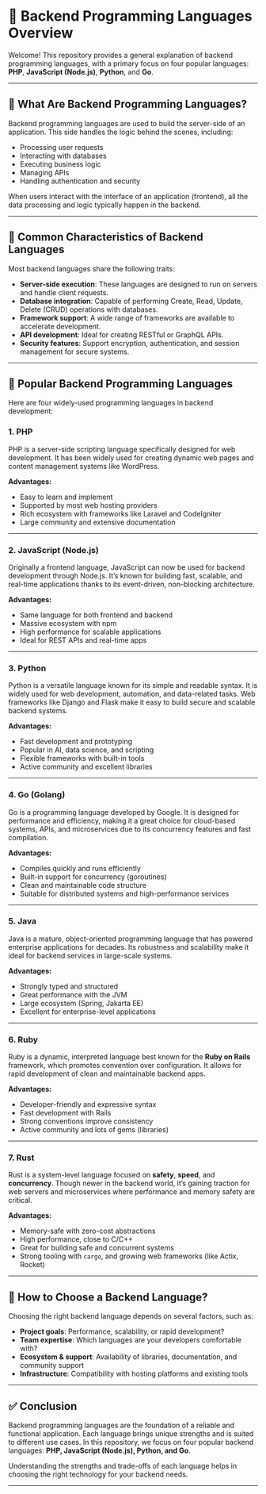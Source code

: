 # 🔧 Backend Programming Languages Overview

Welcome! This repository provides a general explanation of backend programming languages, with a primary focus on four popular languages: **PHP**, **JavaScript (Node.js)**, **Python**, and **Go**.

---

## 📌 What Are Backend Programming Languages?

Backend programming languages are used to build the server-side of an application. This side handles the logic behind the scenes, including:

- Processing user requests
- Interacting with databases
- Executing business logic
- Managing APIs
- Handling authentication and security

When users interact with the interface of an application (frontend), all the data processing and logic typically happen in the backend.

---

## 🧠 Common Characteristics of Backend Languages

Most backend languages share the following traits:

- **Server-side execution**: These languages are designed to run on servers and handle client requests.
- **Database integration**: Capable of performing Create, Read, Update, Delete (CRUD) operations with databases.
- **Framework support**: A wide range of frameworks are available to accelerate development.
- **API development**: Ideal for creating RESTful or GraphQL APIs.
- **Security features**: Support encryption, authentication, and session management for secure systems.

---

## 🚀 Popular Backend Programming Languages

Here are four widely-used programming languages in backend development:

### 1. PHP

PHP is a server-side scripting language specifically designed for web development. It has been widely used for creating dynamic web pages and content management systems like WordPress.

**Advantages:**

- Easy to learn and implement
- Supported by most web hosting providers
- Rich ecosystem with frameworks like Laravel and CodeIgniter
- Large community and extensive documentation

---

### 2. JavaScript (Node.js)

Originally a frontend language, JavaScript can now be used for backend development through Node.js. It’s known for building fast, scalable, and real-time applications thanks to its event-driven, non-blocking architecture.

**Advantages:**

- Same language for both frontend and backend
- Massive ecosystem with npm
- High performance for scalable applications
- Ideal for REST APIs and real-time apps

---

### 3. Python

Python is a versatile language known for its simple and readable syntax. It is widely used for web development, automation, and data-related tasks. Web frameworks like Django and Flask make it easy to build secure and scalable backend systems.

**Advantages:**

- Fast development and prototyping
- Popular in AI, data science, and scripting
- Flexible frameworks with built-in tools
- Active community and excellent libraries

---

### 4. Go (Golang)

Go is a programming language developed by Google. It is designed for performance and efficiency, making it a great choice for cloud-based systems, APIs, and microservices due to its concurrency features and fast compilation.

**Advantages:**

- Compiles quickly and runs efficiently
- Built-in support for concurrency (goroutines)
- Clean and maintainable code structure
- Suitable for distributed systems and high-performance services

---

### 5. Java

Java is a mature, object-oriented programming language that has powered enterprise applications for decades. Its robustness and scalability make it ideal for backend services in large-scale systems.

**Advantages:**

- Strongly typed and structured
- Great performance with the JVM
- Large ecosystem (Spring, Jakarta EE)
- Excellent for enterprise-level applications

---

### 6. Ruby

Ruby is a dynamic, interpreted language best known for the **Ruby on Rails** framework, which promotes convention over configuration. It allows for rapid development of clean and maintainable backend apps.

**Advantages:**

- Developer-friendly and expressive syntax
- Fast development with Rails
- Strong conventions improve consistency
- Active community and lots of gems (libraries)

---

### 7. Rust

Rust is a system-level language focused on **safety**, **speed**, and **concurrency**. Though newer in the backend world, it’s gaining traction for web servers and microservices where performance and memory safety are critical.

**Advantages:**

- Memory-safe with zero-cost abstractions
- High performance, close to C/C++
- Great for building safe and concurrent systems
- Strong tooling with `cargo`, and growing web frameworks (like Actix, Rocket)

---

## 🎯 How to Choose a Backend Language?

Choosing the right backend language depends on several factors, such as:

- **Project goals**: Performance, scalability, or rapid development?
- **Team expertise**: Which languages are your developers comfortable with?
- **Ecosystem & support**: Availability of libraries, documentation, and community support
- **Infrastructure**: Compatibility with hosting platforms and existing tools

---

## ✅ Conclusion

Backend programming languages are the foundation of a reliable and functional application. Each language brings unique strengths and is suited to different use cases. In this repository, we focus on four popular backend languages: **PHP, JavaScript (Node.js), Python, and Go**.

Understanding the strengths and trade-offs of each language helps in choosing the right technology for your backend needs.

---
